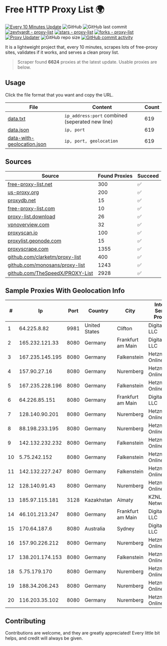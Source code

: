 
# Free HTTP Proxy List 🌍

[![Every 10 Minutes Update](https://github.com/mertguvencli/http-proxy-list/actions/workflows/main.yml/badge.svg?branch=main)](https://github.com/mertguvencli/http-proxy-list/actions/workflows/main.yml)
![GitHub](https://img.shields.io/github/license/mertguvencli/http-proxy-list)
![GitHub last commit](https://img.shields.io/github/last-commit/mertguvencli/http-proxy-list)
[![zevtyardt - proxy-list](https://img.shields.io/static/v1?label=zevtyardt&message=proxy-list&color=blue&logo=github)](https://github.com/zevtyardt/proxy-list "Go to GitHub repo")
[![stars - proxy-list](https://img.shields.io/github/stars/zevtyardt/proxy-list?style=social)](https://github.com/zevtyardt/proxy-list)
[![forks - proxy-list](https://img.shields.io/github/forks/zevtyardt/proxy-list?style=social)](https://github.com/zevtyardt/proxy-list)
[![Proxy Updater](https://github.com/zevtyardt/proxy-list/workflows/Proxy%20Updater/badge.svg)](https://github.com/zevtyardt/proxy-list/actions?query=workflow:"Proxy+Updater")
![GitHub repo size](https://img.shields.io/github/repo-size/zevtyardt/proxy-list)
[![GitHub commit activity](https://img.shields.io/github/commit-activity/m/zevtyardt/proxy-list?logo=commits)](https://github.com/zevtyardt/proxy-list/commits/main)

It is a lightweight project that, every 10 minutes, scrapes lots of free-proxy sites, validates if it works, and serves a clean proxy list.

> Scraper found **6624** proxies at the latest update. Usable proxies are below.

## Usage

Click the file format that you want and copy the URL.

|File|Content|Count|
|----|-------|-----|
|[data.txt](https://raw.githubusercontent.com/mertguvencli/http-proxy-list/main/proxy-list/data.txt)|`ip_address:port` combined (seperated new line)|619|
|[data.json](https://raw.githubusercontent.com/mertguvencli/http-proxy-list/main/proxy-list/data.json)|`ip, port`|619|
|[data-with-geolocation.json](https://raw.githubusercontent.com/mertguvencli/http-proxy-list/main/proxy-list/data-with-geolocation.json)|`ip, port, geolocation`|619|

## Sources

|Source|Found Proxies|Succeed|
|------|-------------|-------|
|[free-proxy-list.net](https://free-proxy-list.net)|300|✅|
|[us-proxy.org](https://www.us-proxy.org)|200|✅|
|[proxydb.net](http://proxydb.net)|15|✅|
|[free-proxy-list.com](https://free-proxy-list.com/?page=&port=&type%5B%5D=http&type%5B%5D=https&up_time=0&search=Search)|10|✅|
|[proxy-list.download](https://www.proxy-list.download/HTTP)|26|✅|
|[vpnoverview.com](https://vpnoverview.com/privacy/anonymous-browsing/free-proxy-servers)|32|✅|
|[proxyscan.io](https://www.proxyscan.io)|100|✅|
|[proxylist.geonode.com](https://proxylist.geonode.com/api/proxy-list?limit=300&page=1&sort_by=lastChecked&sort_type=desc&protocols=http,https)|15|✅|
|[proxyscrape.com](https://api.proxyscrape.com/v2/?request=displayproxies&protocol=http&timeout=10000&country=all&ssl=all&anonymity=all)|1355|✅|
|[github.com/clarketm/proxy-list](https://raw.githubusercontent.com/clarketm/proxy-list/master/proxy-list-raw.txt)|400|✅|
|[github.com/monosans/proxy-list](https://raw.githubusercontent.com/monosans/proxy-list/main/proxies/http.txt)|1243|✅|
|[github.com/TheSpeedX/PROXY-List](https://raw.githubusercontent.com/TheSpeedX/PROXY-List/master/http.txt)|2928|✅|


## Sample Proxies With Geolocation Info

|#|Ip|Port|Country|City|Internet Service Provider|
|-|--|----|-------|----|-------------------------|
|1|64.225.8.82|9981|United States|Clifton|DigitalOcean, LLC|
|2|165.232.121.33|8080|Germany|Frankfurt am Main|DigitalOcean, LLC|
|3|167.235.145.195|8080|Germany|Falkenstein|Hetzner Online GmbH|
|4|157.90.27.16|8080|Germany|Nuremberg|Hetzner Online GmbH|
|5|167.235.228.196|8080|Germany|Falkenstein|Hetzner Online GmbH|
|6|64.226.85.151|8080|Germany|Frankfurt am Main|DigitalOcean, LLC|
|7|128.140.90.201|8080|Germany|Nuremberg|Hetzner Online GmbH|
|8|88.198.233.195|8080|Germany|Nuremberg|Hetzner Online GmbH|
|9|142.132.232.232|8080|Germany|Falkenstein|Hetzner Online GmbH|
|10|5.75.242.152|8080|Germany|Falkenstein|Hetzner Online GmbH|
|11|142.132.227.247|8080|Germany|Falkenstein|Hetzner Online GmbH|
|12|128.140.91.43|8080|Germany|Nuremberg|Hetzner Online GmbH|
|13|185.97.115.181|3128|Kazakhstan|Almaty|KZNLS Network|
|14|46.101.213.247|8080|Germany|Frankfurt am Main|DigitalOcean, LLC|
|15|170.64.187.6|8080|Australia|Sydney|DigitalOcean, LLC|
|16|157.90.226.212|8080|Germany|Nuremberg|Hetzner Online GmbH|
|17|138.201.174.153|8080|Germany|Falkenstein|Hetzner Online GmbH|
|18|5.75.179.170|8080|Germany|Nuremberg|Hetzner Online GmbH|
|19|188.34.206.243|8080|Germany|Nuremberg|Hetzner Online GmbH|
|20|116.203.35.102|8080|Germany|Nuremberg|Hetzner Online GmbH|



## Contributing

Contributions are welcome, and they are greatly appreciated! Every
little bit helps, and credit will always be given.

